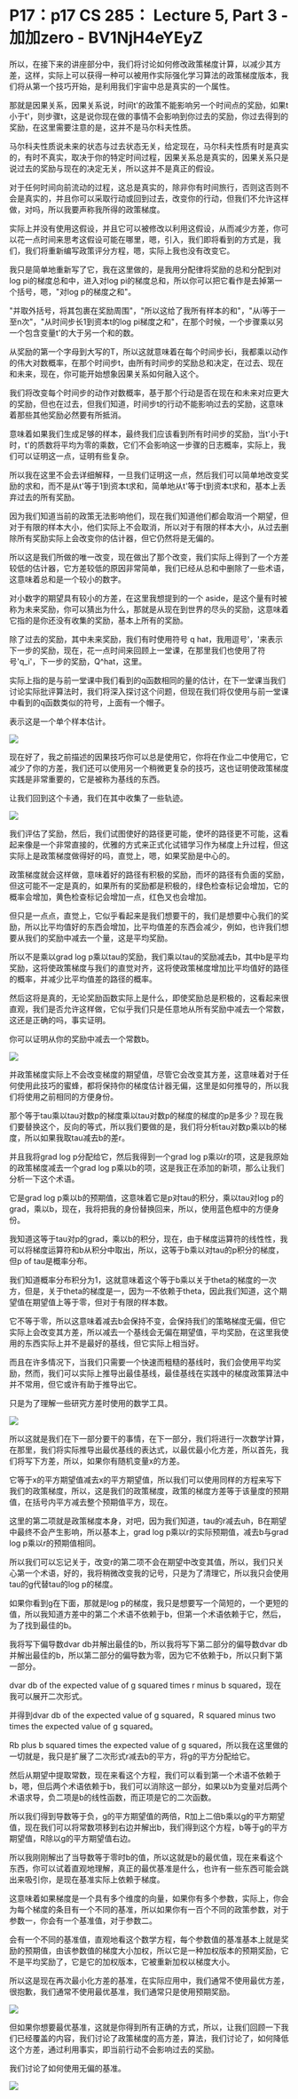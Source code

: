 # P17：p17 CS 285： Lecture 5, Part 3 - 加加zero - BV1NjH4eYEyZ

所以，在接下来的讲座部分中，我们将讨论如何修改政策梯度计算，以减少其方差，这样，实际上可以获得一种可以被用作实际强化学习算法的政策梯度版本，我们将从第一个技巧开始，是利用我们宇宙中总是真实的一个属性。

那就是因果关系，因果关系说，时间t'的政策不能影响另一个时间点的奖励，如果t小于t'，则步骤t，这是说你现在做的事情不会影响到你过去的奖励，你过去得到的奖励，在这里需要注意的是，这并不是马尔科夫性质。

马尔科夫性质说未来的状态与过去状态无关，给定现在，马尔科夫性质有时是真实的，有时不真实，取决于你的特定时间过程，因果关系总是真实的，因果关系只是说过去的奖励与现在的决定无关，所以这并不是真正的假设。

对于任何时间向前流动的过程，这总是真实的，除非你有时间旅行，否则这否则不会是真实的，并且你可以采取行动或回到过去，改变你的行动，但我们不允许这样做，对吗，所以我要声称我所得的政策梯度。

实际上并没有使用这假设，并且它可以被修改以利用这假设，从而减少方差，你可以花一点时间来思考这假设可能在哪里，嗯，引入，我们即将看到的方式是，我们，我们将重新编写政策评分方程，嗯，实际上我也没有改变它。

我只是简单地重新写了它，我在这里做的，是我用分配律将奖励的总和分配到对log pi的梯度总和中，进入对log pi的梯度总和，所以你可以把它看作是去掉第一个括号，嗯，"对log p的梯度之和"。

"并取外括号，将其包裹在奖励周围"，"所以这给了我所有样本的和"，"从i等于一至n次"，"从时间步长1到资本t的log pi梯度之和"，在那个时候，一个步骤乘以另一个包含变量t'的大于另一个和的数。

从奖励的第一个字母到大写的T，所以这就意味着在每个时间步长i，我都乘以动作的伟大对数概率，在那个时间步t，由所有时间步的奖励总和决定，在过去、现在和未来，现在，你可能开始想象因果关系如何融入这个。

我们将改变每个时间步的动作对数概率，基于那个行动是否在现在和未来对应更大的奖励，但也在过去，但我们知道，时间步t的行动不能影响过去的奖励，这意味着那些其他奖励必然要有所抵消。

意味着如果我们生成足够的样本，最终我们应该看到所有时间步的奖励，当t'小于t时，t'的质数将平均为零的乘数，它们不会影响这一步骤的日志概率，实际上，我们可以证明这一点，证明有些复杂。

所以我在这里不会去详细解释，一旦我们证明这一点，然后我们可以简单地改变奖励的求和，而不是从t'等于1到资本t求和，简单地从t'等于t到资本t求和，基本上丢弃过去的所有奖励。

因为我们知道当前的政策无法影响他们，现在我们知道他们都会取消一个期望，但对于有限的样本大小，他们实际上不会取消，所以对于有限的样本大小，从过去删除所有奖励实际上会改变你的估计器，但它仍然将是无偏的。

所以这是我们所做的唯一改变，现在做出了那个改变，我们实际上得到了一个方差较低的估计器，它方差较低的原因非常简单，我们已经从总和中删除了一些术语，这意味着总和是一个较小的数字。

对小数字的期望具有较小的方差，在这里我想提到的一个 aside，是这个量有时被称为未来奖励，你可以猜出为什么，那就是从现在到世界的尽头的奖励，这意味着它指的是你还没有收集的奖励，基本上所有的奖励。

除了过去的奖励，其中未来奖励，我们有时使用符号 q hat，我用逗号'，'来表示下一步的奖励，现在，花一点时间来回顾上一堂课，在那里我们也使用了符号'q_i'，下一步的奖励，Q^hat，这里。

实际上指的是与前一堂课中我们看到的q函数相同的量的估计，在下一堂课当我们讨论实际批评算法时，我们将深入探讨这个问题，但现在我们将仅使用与前一堂课中看到的q函数类似的符号，上面有一个帽子。

表示这是一个单个样本估计。

![](img/8f39205c43fe7b5eef17d074bf3591bb_1.png)

现在好了，我之前描述的因果技巧你可以总是使用它，你将在作业二中使用它，它减少了你的方差，我们还可以使用另一个稍微更复杂的技巧，这也证明使政策梯度实践是非常重要的，它是被称为基线的东西。

让我们回到这个卡通，我们在其中收集了一些轨迹。

![](img/8f39205c43fe7b5eef17d074bf3591bb_3.png)

我们评估了奖励，然后，我们试图使好的路径更可能，使坏的路径更不可能，这看起来像是一个非常直接的，优雅的方式来正式化试错学习作为梯度上升过程，但这实际上是政策梯度做得好的吗，直觉上，嗯，如果奖励是中心的。

政策梯度就会这样做，意味着好的路径有积极的奖励，而坏的路径有负面的奖励，但这可能不一定是真的，如果所有的奖励都是积极的，绿色检查标记会增加，它的概率会增加，黄色检查标记会增加一点，红色叉也会增加。

但只是一点点，直觉上，它似乎看起来是我们想要干的，我们是想要中心我们的奖励，所以比平均值好的东西会增加，比平均值差的东西会减少，例如，也许我们想要从我们的奖励中减去一个量，这是平均奖励。

所以不是乘以grad log p乘以tau的奖励，我们乘以tau的奖励减去b，其中b是平均奖励，这将使政策梯度与我们的直觉对齐，这将使政策梯度增加比平均值好的路径的概率，并减少比平均值差的路径的概率。

然后这将是真的，无论奖励函数实际上是什么，即使奖励总是积极的，这看起来很直观，我们是否允许这样做，它似乎我们只是任意地从所有奖励中减去一个常数，这还是正确的吗，事实证明。

你可以证明从你的奖励中减去一个常数b。

![](img/8f39205c43fe7b5eef17d074bf3591bb_5.png)

并政策梯度实际上不会改变梯度的期望值，尽管它会改变其方差，这意味着对于任何使用此技巧的蜜蜂，都将保持你的梯度估计器无偏，这里是如何推导的，所以我们将使用之前相同的方便身份。

那个等于tau乘以tau对数p的梯度乘以tau对数p的梯度的梯度的p是多少？现在我们要替换这个，反向的等式，所以我们要做的是，我们将分析tau对数p乘以b的梯度，所以如果我取tau减去b的差r。

并且我将grad log p分配给它，然后我得到一个grad log p乘以r的项，这是我原始的政策梯度减去一个grad log p乘以b的项，这是我正在添加的新项，那么让我们分析一下这个术语。

它是grad log p乘以b的预期值，这意味着它是p对tau的积分，乘以tau对log p的grad，乘以b，现在，我将把我的身份替换回来，所以，使用蓝色框中的方便身份。

我知道这等于tau对p的grad，乘以b的积分，现在，由于梯度运算符的线性性，我可以将梯度运算符和b从积分中取出，所以，这等于b乘以对tau的p积分的梯度，但p of tau是概率分布。

我们知道概率分布积分为1，这就意味着这个等于b乘以关于theta的梯度的一次方，但是，关于theta的梯度是一，因为一不依赖于theta，因此我们知道，这个期望值在期望值上等于零，但对于有限的样本数。

它不等于零，所以这意味着减去b会保持不变，会保持我们的策略梯度无偏，但它实际上会改变其方差，所以减去一个基线会无偏在期望值，平均奖励，在这里我使用的东西实际上并不是最好的基线，但它实际上相当好。

而且在许多情况下，当我们只需要一个快速而粗糙的基线时，我们会使用平均奖励，然而，我们可以实际上推导出最佳基线，最佳基线在实践中的梯度政策算法中并不常用，但它或许有助于推导出它。

只是为了理解一些研究方差时使用的数学工具。

![](img/8f39205c43fe7b5eef17d074bf3591bb_7.png)

所以这就是我们在下一部分要干的事情，在下一部分，我们将进行一次数学计算，在那里，我们将实际推导出最优基线的表达式，以最优最小化方差，所以首先，我们将写下方差，所以，如果你有随机变量x的方差。

它等于x的平方期望值减去x的平方期望值，所以我们可以使用同样的方程来写下我们的政策梯度，所以，这是我们的政策梯度，政策的梯度方差等于该量度的预期值，在括号内平方减去整个预期值平方，现在。

这里的第二项就是政策梯度本身，对吧，因为我们知道，tau的r减去uh，B在期望中最终不会产生影响，所以基本上，grad log p乘以r的实际预期值，减去b与grad log p乘以r的预期值相同。

所以我们可以忘记关于，改变r的第二项不会在期望中改变其值，所以，我们只关心第一个术语，好的，我将稍微改变我的记号，只是为了清理它，所以我只会使用tau的g代替tau的log p的梯度。

如果你看到g在下面，那就是log p的梯度，我只是想要写一个简短的，一个更短的值，所以我知道方差中的第二个术语不依赖于b，但第一个术语依赖于它，然后，为了找到最佳的b。

我将写下偏导数dvar db并解出最佳的b，所以我将写下第二部分的偏导数dvar db并解出最佳的b，所以第二部分的偏导数为零，因为它不依赖于b，所以只剩下第一部分。

dvar db of the expected value of g squared times r minus b squared，现在我可以展开二次形式。

并得到dvar db of the expected value of g squared，R squared minus two times the expected value of g squared。

Rb plus b squared times the expected value of g squared，所以我在这里做的一切就是，我只是扩展了二次形式r减去b的平方，将g的平方分配给它。

然后从期望中提取常数，现在来看这个方程，我们可以看到第一个术语不依赖于b，嗯，但后两个术语依赖于b，我们可以消除这一部分，如果以b为变量对后两个术语求导，负二项是b的线性函数，而正项是它的二次函数。

所以我们得到导数等于负，g的平方期望值的两倍，R加上二倍b乘以g的平方期望值，现在我们可以将常数项移到右边并解出b，我们得到这个方程，b等于g的平方期望值，R除以g的平方期望值右边。

所以我刚刚解出了当导数等于零时b的值，所以这就是b的最优值，现在来看这个东西，你可以试着直观地理解，真正的最优基准是什么，也许有一些东西可能会跳出来吸引你，是现在基准实际上依赖于梯度。

这意味着如果梯度是一个具有多个维度的向量，如果你有多个参数，实际上，你会为每个梯度的条目有一个不同的基准，所以如果你有一百个不同的政策参数，对于参数一，你会有一个基准值，对于参数二。

会有一个不同的基准值，直观地看这个数学方程，每个参数值的基准基本上就是奖励的预期值，由该参数值的梯度大小加权，所以它是一种加权版本的预期奖励，它不是平均奖励了，它是它的加权版本，它被重新加权以梯度大小。

所以这是现在再次最小化方差的基准，在实际应用中，我们通常不使用最优方差，很抱歉，我们通常不使用最优基准，我们通常只是使用预期奖励。



![](img/8f39205c43fe7b5eef17d074bf3591bb_9.png)

但如果你想要最优基准，这就是你得到所有正确的方式，所以，让我们回顾一下我们已经覆盖的内容，我们讨论了政策梯度的高方差，算法，我们讨论了，如何降低这个方差，通过利用事实，即当前行动不会影响过去的奖励。

我们讨论了如何使用无偏的基准。

![](img/8f39205c43fe7b5eef17d074bf3591bb_11.png)